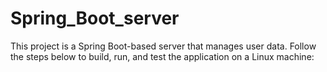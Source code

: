 # Spring_Boot_server
This project is a Spring Boot-based server that manages user data. Follow the steps below to build, run, and test the application on a Linux machine:
